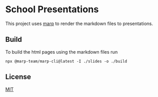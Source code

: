 # School Presentations

This project uses [marp](https://marp.app/) to render the markdown files to presentations.

## Build
To build the html pages using the markdown files run
```
npx @marp-team/marp-cli@latest -I ./slides -o ./build
```

## License
[MIT](./LICENSE)

